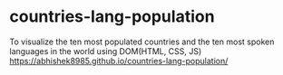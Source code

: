 # countries-lang-population
To visualize the ten most populated countries and the ten most spoken languages in the world using DOM(HTML, CSS, JS)
https://abhishek8985.github.io/countries-lang-population/
